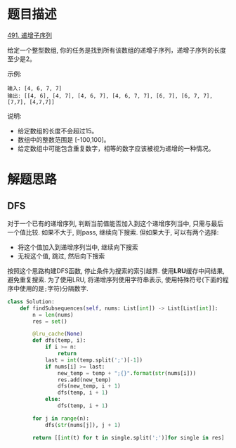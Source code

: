 # 题目描述

[491. 递增子序列](https://leetcode-cn.com/problems/increasing-subsequences/)

给定一个整型数组, 你的任务是找到所有该数组的递增子序列，递增子序列的长度至少是2。

示例:
```
输入: [4, 6, 7, 7]
输出: [[4, 6], [4, 7], [4, 6, 7], [4, 6, 7, 7], [6, 7], [6, 7, 7], [7,7], [4,7,7]]
```

说明:

- 给定数组的长度不会超过15。
- 数组中的整数范围是 [-100,100]。
- 给定数组中可能包含重复数字，相等的数字应该被视为递增的一种情况。

# 解题思路

## DFS

对于一个已有的递增序列, 判断当前值能否加入到这个递增序列当中, 只需与最后一个值比较. 如果不大于, 则pass, 继续向下搜索. 但如果大于, 可以有两个选择:

- 将这个值加入到递增序列当中, 继续向下搜索
- 无视这个值, 跳过, 然后向下搜索

按照这个思路构建DFS函数, 停止条件为搜索的索引越界. 使用**LRU**缓存中间结果, 避免重复搜索. 为了使用LRU, 将递增序列使用字符串表示, 使用特殊符号(下面的程序中使用的是`;`字符)分隔数字.

```python
class Solution:
    def findSubsequences(self, nums: List[int]) -> List[List[int]]:
        n = len(nums)
        res = set()

        @lru_cache(None)
        def dfs(temp, i):
            if i >= n:
                return
            last = int(temp.split(';')[-1])
            if nums[i] >= last:
                new_temp = temp + ";{}".format(str(nums[i]))
                res.add(new_temp)
                dfs(new_temp, i + 1)
                dfs(temp, i + 1)
            else:
                dfs(temp, i + 1)

        for j in range(n):
            dfs(str(nums[j]), j + 1)

        return [[int(t) for t in single.split(';')]for single in res]
```
